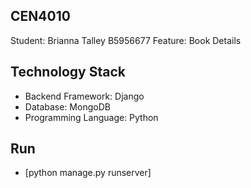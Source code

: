 ## CEN4010
Student: Brianna Talley B5956677
Feature: Book Details

## Technology Stack
* Backend Framework: Django
* Database: MongoDB
* Programming Language: Python

## Run 
* [python manage.py runserver]
